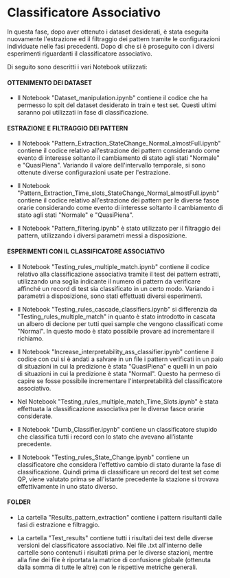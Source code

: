 # Classificatore Associativo

In questa fase, dopo aver ottenuto i dataset desiderati, è stata eseguita nuovamente
l'estrazione ed il filtraggio dei pattern tramite le configurazioni individuate nelle 
fasi precedenti. Dopo di che si è proseguito con i diversi esperimenti riguardanti il 
classificatore associativo.

Di seguito sono descritti i vari Notebook utilizzati:

#### OTTENIMENTO DEI DATASET
- Il Notebook "Dataset_manipulation.ipynb" contiene il codice che ha permesso lo spit
del dataset desiderato in train e test set. Questi ultimi saranno poi utilizzati 
in fase di classificazione.

#### ESTRAZIONE E FILTRAGGIO DEI PATTERN
- Il Notebook "Pattern_Extraction_StateChange_Normal_almostFull.ipynb" contiene 
il codice relativo all'estrazione dei pattern considerando come evento di interesse soltanto il
cambiamento di stato agli stati "Normale" e "QuasiPiena". Variando il valore dell'intervallo
temporale, si sono ottenute diverse configurazioni usate per l'estrazione.

- Il Notebook "Pattern_Extraction_Time_slots_StateChange_Normal_almostFull.ipynb" 
contiene il codice relativo all'estrazione dei pattern per le diverse fasce orarie
considerando come evento di interesse soltanto il cambiamento di stato agli stati 
"Normale" e "QuasiPiena". 

- Il Notebook "Pattern_filtering.ipynb" è stato utilizzato per il filtraggio dei pattern,
utilizzando i diversi parametri messi a disposizione.

#### ESPERIMENTI CON IL CLASSIFICATORE ASSOCIATIVO
- Il Notebook "Testing_rules_multiple_match.ipynb" contiene il codice relativo alla 
classificazione associativa tramite il test dei pattern estratti, utilizzando una
soglia indicante il numero di pattern da verificare affinché un record di test sia classificato
in un certo modo. Variando i parametri a disposizione, sono stati effettuati diversi esperimenti.

- Il Notebook "Testing_rules_cascade_classifiers.ipynb" si differenzia da 
"Testing_rules_multiple_match" in quanto è stato introdotto in cascata un albero di 
decione per tutti quei sample che vengono classificati come "Normal". In questo modo 
è stato possibile provare ad incrementare il richiamo.

- Il Notebook "Increase_interpretability_ass_classifier.ipynb" contiene il codice con cui
si è andati a salvare in un file i pattern verificati in un paio di situazioni in 
cui la predizione è stata "QuasiPiena" e quelli in un paio di situazioni in cui la 
predizione è stata "Normal". Questo ha permeso di capire se fosse possibile incrementare 
l'interpretabilità del classificatore associativo.

- Nel Notebook "Testing_rules_multiple_match_Time_Slots.ipynb" è stata effettuata la
classificazione associativa per le diverse fasce orarie considerate.

- Il Notebook "Dumb_Classifier.ipynb" contiene un classificatore stupido che 
classifica tutti i record con lo stato che avevano all’istante precedente.

- Il Notebook "Testing_rules_State_Change.ipynb" contiene un classificatore 
che considera l'effettivo cambio di stato durante la fase di classificazione. Quindi 
prima di classificare un record del test set come QP, viene valutato prima se 
all'istante precedente la stazione si trovava effettivamente in uno stato diverso.

#### FOLDER
- La cartella "Results_pattern_extraction" contiene i pattern risultanti dalle fasi di estrazione 
e filtraggio.

- La cartella "Test_results" contiene tutti i risultati dei test delle diverse versioni
del classificatore associativo. Nei file .txt all'interno delle cartelle sono contenuti 
i risultati prima per le diverse stazioni, mentre alla fine dei file è riportata 
la matrice di confusione globale (ottenuta dalla somma di tutte le altre) con le 
rispettive metriche generali.